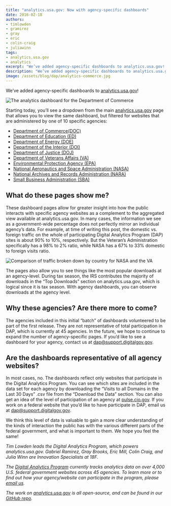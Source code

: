 ```yaml
---
title: "analytics.usa.gov: Now with agency-specific dashboards"
date: 2016-02-18
authors:
- timlowden
- gramirez
- gray
- eric
- colin-craig
- juliawinn
tags:
- analytics.usa.gov
- analytics
excerpt: "We’ve added agency-specific dashboards to analytics.usa.gov! Starting today, you’ll see a dropdown from the main analytics.usa.gov page that allows you to view the same dashboard, but filtered for websites that are administered by one of 10 specific agencies."
description: "We’ve added agency-specific dashboards to analytics.usa.gov! Starting today, you’ll see a dropdown from the main analytics.usa.gov page that allows you to view the same dashboard, but filtered for websites that are administered by one of 10 specific agencies."
image: /assets/blog/dap/analytics-commerce.jpg
---
```


We’ve added agency-specific dashboards to
[analytics.usa.gov](https://analytics.usa.gov/)!

![The analytics dashboard for the Department of Commerce]({{site.baseurl}}/assets/blog/dap/analytics-commerce.jpg)

Starting today, you’ll see a dropdown from the main
[analytics.usa.gov](https://analytics.usa.gov/) page that allows you
to view the same dashboard, but filtered for websites that are
administered by one of 10 specific agencies:

-   [Department of Commerce(DOC)](https://analytics.usa.gov/commerce/)
-   [Department of Education (ED)](https://analytics.usa.gov/ed/)
-   [Department of Energy (DOE)](https://analytics.usa.gov/energy/)
-   [Department of the Interior (DOI)](https://analytics.usa.gov/doi/)
-   [Department of Justice (DOJ)](https://analytics.usa.gov/doj/)
-   [Department of Veterans Affairs (VA)](https://analytics.usa.gov/va/)
-   [Environmental Protection Agency (EPA)](https://analytics.usa.gov/epa/)
-   [National Aeronautics and Space Administration (NASA)](https://analytics.usa.gov/nasa/)
-   [National Archives and Records Administration (NARA)](https://analytics.usa.gov/nara/)
-   [Small Business Administration (SBA)](https://analytics.usa.gov/sba/)

What do these pages show me?
----------------------------

These dashboard pages allow for greater insight into how the public
interacts with specific agency websites as a complement to the
aggregated view available at analytics.usa.gov. In many cases, the
information we see as a government-wide percentage does not perfectly
mirror an individual agency’s data. For example, at time of writing this
post, the domestic vs. foreign traffic on the whole of participating
Digital Analytics Program (DAP) sites is about 90% to 10%, respectively.
But the Veteran’s Administration specifically has a 98% to 2% ratio,
while NASA has a 67% to 33% domestic to foreign visits ratio.

![Comparison of traffic broken down by country for NASA and the VA]({{site.baseurl}}/assets/blog/dap/traffic-by-country.jpg)

The pages also allow you to see things like the most popular downloads
at an agency-level. During tax season, the IRS contributes the majority
of downloads in the “Top Downloads” section on analytics.usa.gov, which
is logical since it is tax season. With agency dashboards, you can
observe downloads at the agency level.

Why these agencies? Are there more to come?
-------------------------------------------

The agencies included in this initial “batch” of dashboards volunteered
to be part of the first release. They are not representative of total
participation in DAP, which is currently at 45 agencies. In the future,
we hope to continue to expand the number of agency-specific pages. If
you’d like to see a dashboard for your agency, contact us at
[dap@support.digitalgov.gov](mailto:dap@support.digitalgov.gov).

Are the dashboards representative of all agency websites?
---------------------------------------------------------

In most cases, no. The dashboards reflect only websites that participate
in the Digital Analytics Program. You can see which sites are included
in the data set for each agency by downloading the “Visits to all
Domains in the Last 30 Days” .csv file from the “Download the Data”
section. You can also get an idea of the level of participation of an
agency at [pulse.cio.gov](https://pulse.cio.gov/analytics/agencies/).
If you work on a federal website that you’d like to have participate in
DAP, email us at
[dap@support.digitalgov.gov](mailto:dap@support.digitalgov.gov).

We think this level of data is valuable to gain a more clear
understanding of the kinds of interaction the public has with the
various different parts of the federal government, and what is important
to them. We hope you feel the same!

*Tim Lowden leads the Digital Analytics Program, which powers
analytics.usa.gov. Gabriel Ramirez, Gray Brooks, Eric Mill, Colin Craig,
and Julia Winn are Innovation Specialists at 18F.*

*The [Digital
Analytics Program](http://www.digitalgov.gov/services/dap/) currently
tracks analytics data on over 4,000 U.S. federal government websites
across 45 agencies. To learn more or to find out how your agency/website
can participate in the program, please [email
us](mailto:dap@support.digitalgov.gov).*

*The work on
[analytics.usa.gov](https://analytics.usa.gov/) is all open-source,
and can be found in our [GitHub
repo](https://github.com/18F/analytics.usa.gov).*
